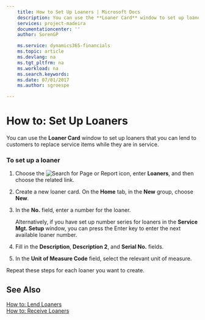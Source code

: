 ```yaml
---
    title: How to Set Up Loaners | Microsoft Docs
    description: You can use the **Loaner Card** window to set up loaners that you can lend to customers to replace service items while they are in service.
    services: project-madeira
    documentationcenter: ''
    author: SorenGP

    ms.service: dynamics365-financials
    ms.topic: article
    ms.devlang: na
    ms.tgt_pltfrm: na
    ms.workload: na
    ms.search.keywords:
    ms.date: 07/01/2017
    ms.author: sgroespe

---
```

# How to: Set Up Loaners
You can use the **Loaner Card** window to set up loaners that you can lend to customers to replace service items while they are in service.  
  
### To set up a loaner  
  
1.  Choose the ![Search for Page or Report](media/ui-search/search_small.png "Search for Page or Report icon") icon, enter **Loaners**, and then choose the related link.  
  
2.  Create a new loaner card. On the **Home** tab, in the **New** group, choose **New**.  
  
3.  In the **No.** field, enter a number for the loaner.  
  
     Alternatively, if you have set up number series for loaners in the **Service Mgt. Setup** window, you can press the Enter key to enter the next available loaner number.  
  
4.  Fill in the **Description**, **Description 2**, and **Serial No.** fields.  
  
5.  In the **Unit of Measure Code** field, select the relevant unit of measure.  
  
 Repeat these steps for each loaner you want to create.  
  
## See Also  
 [How to: Lend Loaners](../how-to-lend-loaners.md)   
 [How to: Receive Loaners](../how-to-receive-loaners.md)